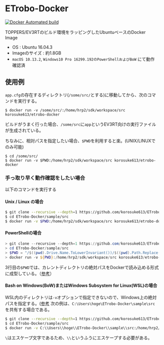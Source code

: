 # ETrobo-Docker
[![Docker Automated build](https://img.shields.io/docker/automated/korosuke613/etrobo-docker.svg?style=flat-square)](https://hub.docker.com/r/korosuke613/etrobo-docker/)

TOPPERS/EV3RTのビルド環境をラッピングしたUbuntuベースのDocker Image

* OS : Ubuntu 16.04.3
* Imageのサイズ : 約1.8GB
* `macOS 10.13.2`, `Windows10 Pro 16299.192のPowerShellおよびBoW` にて動作確認済

## 使用例
`app.cfg`の存在するディレクトリ(`/some/src/`とする)に移動してから、次のコマンドを実行する。

```
$ docker run -v /some/src/:/home/hrp2/sdk/workspace/src korosuke613/etrobo-docker
```

ビルドがうまく行った場合、`/some/src`に`app`というEV3RT向けの実行ファイルが生成されている。

ちなみに、相対パスを指定したい場合、`$PWD`を利用すると楽。(UNIX/LINUXでのみ可能)

```
$ cd /some/src/
$ docker run -v $PWD:/home/hrp2/sdk/workspace/src korosuke613/etrobo-docker 
```

### 手っ取り早く動作確認をしたい場合
以下のコマンドを実行する

#### Unix / Linux の場合
```bash
$ git clone --recursive --depth=1 https://github.com/korosuke613/ETrobo-Docker.git
$ cd ETrobo-Docker/sample/src
$ docker run -v $PWD:/home/hrp2/sdk/workspace/src korosuke613/etrobo-docker
```

#### PowerShellの場合
```PowerShell
> git clone --recursive --depth=1 https://github.com/korosuke613/ETrobo-Docker.git
> cd ETrobo-Docker/sample/src
> $PWD = "/$((pwd).Drive.Name.ToLowerInvariant())/$((pwd).Path.Replace('\', '/').Substring(3))"
> docker run -v ${PWD}:/home/hrp2/sdk/workspace/src korosuke613/etrobo-docker
```
3行目の`$PWD`では、カレントディレクトリの絶対パスをDockerで読み込める形式に成型している。（[参考](http://vividcode.hatenablog.com/entry/mount-host-directory-as-data-volume-on-power-shell-with-pwd "PowerShell (Windows) で Docker コンテナにホストディレクトリをデータボリュームとしてマウントする際に pwd 相当のことをしたい")）

#### Bash on Windows(BoW)またはWindows Subsystem for Linux(WSL)の場合
WSL内のディレクトリは`-v`オプションで指定できないので、Windows上の絶対パスを指定する。([参考](https://qiita.com/gentaro/items/7dec88e663f59b472de6 "Docker for WindowsをWSLから使う時のVolumeの扱い方")
次の例は、`C:\Users\hoge\ETrobo-Docker\sample\src`を共有する場合である。
```bash
$ git clone --recursive --depth=1 https://github.com/korosuke613/ETrobo-Docker.git
$ cd ETrobo-Docker/sample/src
$ docker run -v C:\\Users\\hoge\\ETrobo-Docker\\sample\\src:/home/hrp2/sdk/workspace/src korosuke613/etrobo-docker
```
`\`はエスケープ文字であるため、`\\`というふうにエスケープする必要がある。
